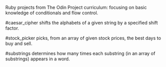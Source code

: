 Ruby projects from The Odin Project curriculum: focusing on basic knowledge of conditionals and flow control. 

#caesar_cipher shifts the alphabets of a given string by a specified shift factor.

#stock_picker picks, from an array of given stock prices, the best days to buy and sell.

#substrings determines how many times each substring (in an array of substrings) appears in a word.
